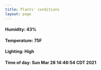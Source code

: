 ```yaml
---
title: Plants' conditions
layout: page
---
```



#### Humidity: 43%
#### Temperature: 75F
#### Lighting: High
#### Time of day: Sun Mar 28 14:46:54 CDT 2021
